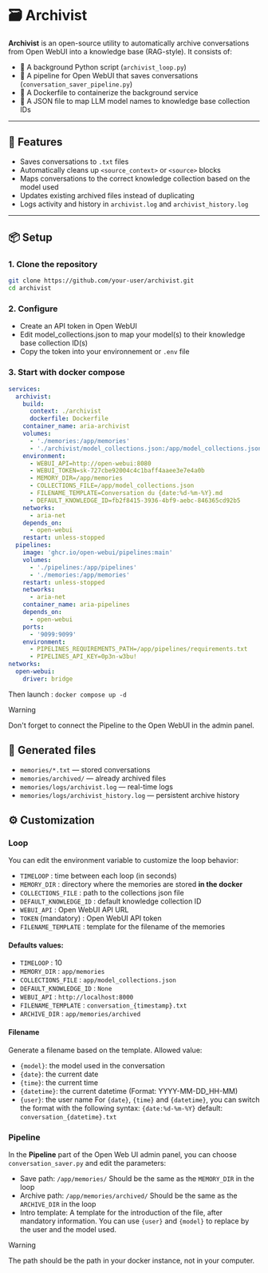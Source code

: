 # 🗃 Archivist

**Archivist** is an open-source utility to automatically archive conversations from Open WebUI into a knowledge base (RAG-style). It consists of:

- 🔁 A background Python script (`archivist_loop.py`)
- 🧠 A pipeline for Open WebUI that saves conversations (`conversation_saver_pipeline.py`)
- 🐳 A Dockerfile to containerize the background service
- 🧩 A JSON file to map LLM model names to knowledge base collection IDs

---

## 🚀 Features

- Saves conversations to `.txt` files
- Automatically cleans up `<source_context>` or `<source>` blocks
- Maps conversations to the correct knowledge collection based on the model used
- Updates existing archived files instead of duplicating
- Logs activity and history in `archivist.log` and `archivist_history.log`

---

## 📦 Setup

### 1. Clone the repository

```bash
git clone https://github.com/your-user/archivist.git
cd archivist
```

### 2. Configure
- Create an API token in Open WebUI
- Edit model_collections.json to map your model(s) to their knowledge base collection ID(s)
- Copy the token into your environnement or `.env` file

### 3. Start with docker compose
```yaml
services:
  archivist:
    build:
      context: ./archivist
      dockerfile: Dockerfile
    container_name: aria-archivist
    volumes:
      - './memories:/app/memories'
      - './archivist/model_collections.json:/app/model_collections.json'
    environment:
      - WEBUI_API=http://open-webui:8080
      - WEBUI_TOKEN=sk-727cbe92004c4c1baff4aaee3e7e4a0b
      - MEMORY_DIR=/app/memories
      - COLLECTIONS_FILE=/app/model_collections.json
      - FILENAME_TEMPLATE=Conversation du {date:%d-%m-%Y}.md
      - DEFAULT_KNOWLEDGE_ID=fb2f8415-3936-4bf9-aebc-846365cd92b5
    networks:
      - aria-net
    depends_on:
      - open-webui
    restart: unless-stopped
  pipelines:
    image: 'ghcr.io/open-webui/pipelines:main'
    volumes:
      - './pipelines:/app/pipelines'
      - './memories:/app/memories'
    restart: unless-stopped
    networks:
      - aria-net
    container_name: aria-pipelines
    depends_on:
      - open-webui
    ports:
      - '9099:9099'
    environment:
      - PIPELINES_REQUIREMENTS_PATH=/app/pipelines/requirements.txt
      - PIPELINES_API_KEY=0p3n-w3bu!
networks:
  open-webui:
    driver: bridge

```

Then launch : `docker compose up -d`

> [!WARNING]
> Don't forget to connect the Pipeline to the Open WebUI in the admin panel.

## 📁 Generated files
- `memories/*.txt` — stored conversations
- `memories/archived/` — already archived files
- `memories/logs/archivist.log` — real-time logs
- `memories/logs/archivist_history.log` — persistent archive history

## ⚙️ Customization

### Loop
You can edit the environment variable to customize the loop behavior:

- `TIMELOOP` : time between each loop (in seconds)
- `MEMORY_DIR` : directory where the memories are stored **in the docker**
- `COLLECTIONS_FILE` : path to the collections json file
- `DEFAULT_KNOWLEDGE_ID` : default knowledge collection ID
- `WEBUI_API` : Open WebUI API URL
- `TOKEN` (mandatory) : Open WebUI API token
- `FILENAME_TEMPLATE` : template for the filename of the memories

#### Defaults values:
- `TIMELOOP` : 10
- `MEMORY_DIR` : `app/memories`
- `COLLECTIONS_FILE` : `app/model_collections.json`
- `DEFAULT_KNOWLEDGE_ID` : `None`
- `WEBUI_API` : `http://localhost:8000`
- `FILENAME_TEMPLATE` : `conversation_{timestamp}.txt`
- `ARCHIVE_DIR` : `app/memories/archived`

#### Filename

Generate a filename based on the template.
  Allowed value:
  - `{model}`: the model used in the conversation
  - `{date}`: the current date
  - `{time}`: the current time
  - `{datetime}`: the current datetime (Format: YYYY-MM-DD_HH-MM)
  - `{user}`: the user name
  For `{date}`, `{time}` and `{datetime}`, you can switch the format with the following syntax:
  `{date:%d-%m-%Y}`
default: `conversation_{datetime}.txt`

### Pipeline

In the **Pipeline** part of the Open Web UI admin panel, you can choose `conversation_saver.py` and edit the parameters:
- Save path: `/app/memories/`
  Should be the same as the `MEMORY_DIR` in the loop
- Archive path: `/app/memories/archived/`
  Should be the same as the `ARCHIVE_DIR` in the loop
- Intro template: A template for the introduction of the file, after mandatory information. You can use `{user}` and `{model}` to replace by the user and the model used.

> [!WARNING]
> The path should be the path in your docker instance, not in your computer.
